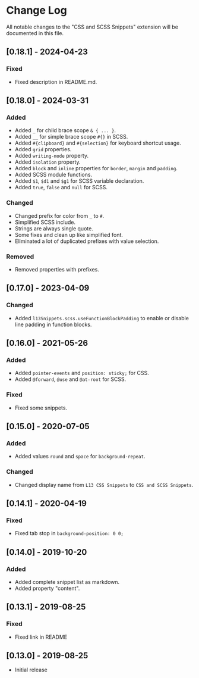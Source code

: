 # Change Log
All notable changes to the "CSS and SCSS Snippets" extension will be documented in this file.

## [0.18.1] - 2024-04-23

### Fixed

- Fixed description in README.md.

## [0.18.0] - 2024-03-31

### Added

- Added `_` for child brace scope `& { ... }`.
- Added `__` for simple brace scope `#{}` in SCSS.
- Added `#{clipboard}` and `#{selection}` for keyboard shortcut usage.
- Added `grid` properties.
- Added `writing-mode` property.
- Added `isolation` property.
- Added `block` and `inline` properties for `border`, `margin` and `padding`.
- Added SCSS module functions.
- Added `$1`, `$d1` and `$g1` for SCSS variable declaration.
- Added `true`, `false` and `null` for SCSS.

### Changed

- Changed prefix for color from `_` to `#`.
- Simplified SCSS include.
- Strings are always single quote.
- Some fixes and clean up like simplified font.
- Eliminated a lot of duplicated prefixes with value selection.

### Removed

- Removed properties with prefixes.

## [0.17.0] - 2023-04-09

### Changed

- Added `l13Snippets.scss.useFunctionBlockPadding` to enable or disable line padding in function blocks.

## [0.16.0] - 2021-05-26

### Added

- Added `pointer-events` and `position: sticky;` for CSS.
- Added `@forward`, `@use` and `@at-root` for SCSS.

### Fixed

- Fixed some snippets.

## [0.15.0] - 2020-07-05

### Added

- Added values `round` and `space` for `background-repeat`.

### Changed

- Changed display name from `L13 CSS Snippets` to `CSS and SCSS Snippets`.

## [0.14.1] - 2020-04-19

### Fixed

- Fixed tab stop in `background-position: 0 0;`

## [0.14.0] - 2019-10-20

### Added

- Added complete snippet list as markdown.
- Added property "content".

## [0.13.1] - 2019-08-25

### Fixed

- Fixed link in README

## [0.13.0] - 2019-08-25

- Initial release